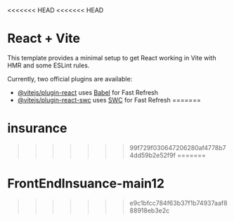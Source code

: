 <<<<<<< HEAD
<<<<<<< HEAD
# React + Vite

This template provides a minimal setup to get React working in Vite with HMR and some ESLint rules.

Currently, two official plugins are available:

- [@vitejs/plugin-react](https://github.com/vitejs/vite-plugin-react/blob/main/packages/plugin-react/README.md) uses [Babel](https://babeljs.io/) for Fast Refresh
- [@vitejs/plugin-react-swc](https://github.com/vitejs/vite-plugin-react-swc) uses [SWC](https://swc.rs/) for Fast Refresh
=======
# insurance
>>>>>>> 99f729f030647206280af4778b74dd59b2e52f9f
=======
# FrontEndInsuance-main12
>>>>>>> e9c1bfcc784f63b37f1b74937aaf888918eb3e2c
